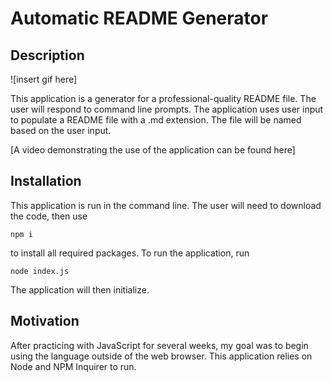 # Automatic README Generator

## Description

![insert gif here]

This application is a generator for a professional-quality README file. The user will respond to command line prompts. The application uses user input to populate a README file with a .md extension. The file will be named based on the user input.

[A video demonstrating the use of the application can be found here]

## Installation

This application is run in the command line. The user will need to download the code, then use

`npm i` 

to install all required packages. To run the application, run 

`node index.js`

The application will then initialize.

## Motivation

After practicing with JavaScript for several weeks, my goal was to begin using the language outside of the web browser. This application relies on Node and NPM Inquirer to run. 
